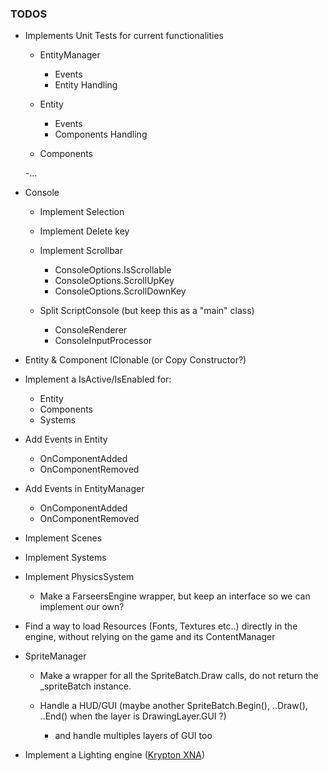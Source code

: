 ### TODOS

- Implements Unit Tests for current functionalities
	- EntityManager
		- Events
		- Entity Handling
	
	- Entity
		- Events
		- Components Handling
		
	- Components
	
	-...
		
- Console
	- Implement Selection
	
	- Implement Delete key
	
	- Implement Scrollbar
		- ConsoleOptions.IsScrollable
		- ConsoleOptions.ScrollUpKey
		- ConsoleOptions.ScrollDownKey
		
	- Split ScriptConsole (but keep this as a "main" class)
		- ConsoleRenderer
		- ConsoleInputProcessor  	
		
- Entity & Component IClonable (or Copy Constructor?)

- Implement a IsActive/IsEnabled for:
	- Entity
	- Components
	- Systems

- Add Events in Entity
	- OnComponentAdded
	- OnComponentRemoved

- Add Events in EntityManager
	- OnComponentAdded
	- OnComponentRemoved	
	
- Implement Scenes

- Implement Systems

- Implement PhysicsSystem
	- Make a FarseersEngine wrapper, but keep an interface so we can implement our own?

- Find a way to load Resources (Fonts, Textures etc..) directly in the engine, without relying on the game and its ContentManager

- SpriteManager
	- Make a wrapper for all the SpriteBatch.Draw calls, do not return the _spriteBatch instance.
	
	- Handle a HUD/GUI (maybe another SpriteBatch.Begin(), ..Draw(), ..End() when the layer is DrawingLayer.GUI ?)
	
		-  and handle multiples layers of GUI too

-  Implement a Lighting engine ([Krypton XNA](https://krypton.codeplex.com/))
